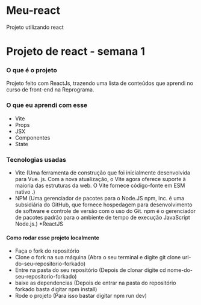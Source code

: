 # Meu-react
Projeto utilizando react
# Projeto de react - semana 1 

### O que é o projeto
 Projeto feito com ReactJs, trazendo uma lista de conteúdos que aprendi no curso de front-end na Reprograma.

### O que eu aprendi com esse 

  * Vite
  * Props
  * JSX
  * Componentes
  * State

### Tecnologias usadas

 * Vite (Uma ferramenta de construção que foi inicialmente desenvolvida para Vue. js. Com a nova atualização, o Vite agora oferece suporte à maioria das estruturas da web. O Vite fornece código-fonte em ESM nativo .)
 * NPM (Uma gerenciador de pacotes para o Node.JS npm, Inc. é uma subsidiária do GitHub, que fornece hospedagem para desenvolvimento de software e controle de versão com o uso do Git. npm é o gerenciador de pacotes padrão para o ambiente de tempo de execução JavaScript Node.js.)
 *ReactJS
 
#### Como rodar esse projeto localmente
  * Faça o fork do repositório
  * Clone o fork na sua máquina (Abra o seu terminal e digite git clone url-do-seu-repositorio-forkado)
  * Entre na pasta do seu repositório (Depois de clonar digite cd nome-do-seu-repositorio-forkado)
  * baixe as dependencias (Depois de entrar na pasta do repositório forkado basta digitar npm install)
  * Rode o projeto (Para isso bastar digitar npm run dev)
